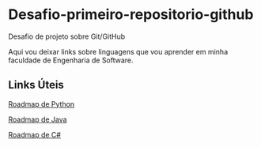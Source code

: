 # Desafio-primeiro-repositorio-github
Desafio de projeto sobre Git/GitHub

Aqui vou deixar links sobre linguagens que vou aprender em minha faculdade de Engenharia de Software.

## Links Úteis
[Roadmap de Python](https://roadmap.sh/python)

[Roadmap de Java](https://roadmap.sh/java)

[Roadmap de C#](https://dev.to/roadmaps/c-developer-roadmap-4aib)
